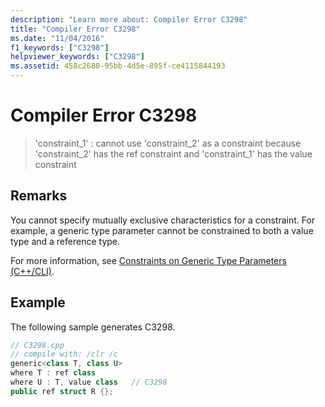 ```yaml
---
description: "Learn more about: Compiler Error C3298"
title: "Compiler Error C3298"
ms.date: "11/04/2016"
f1_keywords: ["C3298"]
helpviewer_keywords: ["C3298"]
ms.assetid: 458c2680-95bb-4d5e-895f-ce4115844193
---
```

# Compiler Error C3298

> 'constraint_1' : cannot use 'constraint_2' as a constraint because 'constraint_2' has the ref constraint and 'constraint_1' has the value constraint

## Remarks

You cannot specify mutually exclusive characteristics for a constraint. For example, a generic type parameter cannot be constrained to both a value type and a reference type.

For more information, see [Constraints on Generic Type Parameters (C++/CLI)](../../extensions/constraints-on-generic-type-parameters-cpp-cli.md).

## Example

The following sample generates C3298.

```cpp
// C3298.cpp
// compile with: /clr /c
generic<class T, class U>
where T : ref class
where U : T, value class   // C3298
public ref struct R {};
```
